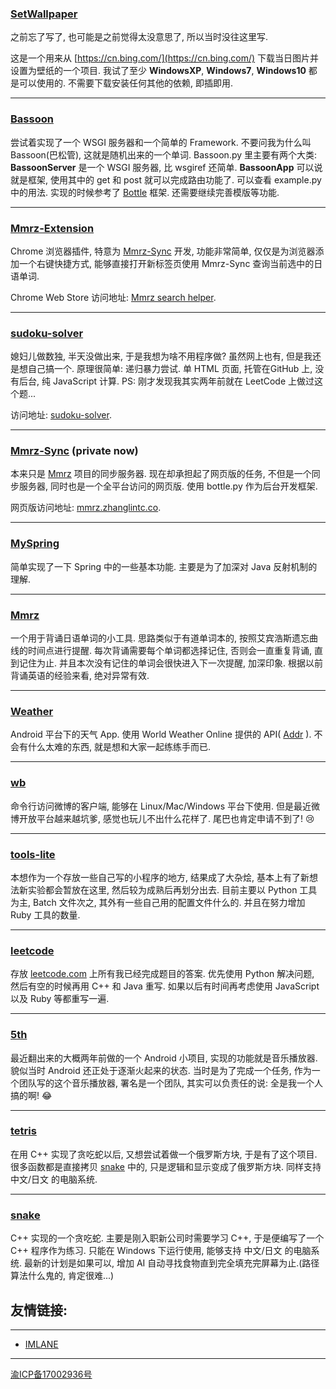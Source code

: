 ### [SetWallpaper](https://github.com/zhanglintc/SetWallpaper)
之前忘了写了, 也可能是之前觉得太没意思了, 所以当时没往这里写.

这是一个用来从 [https://cn.bing.com/](https://cn.bing.com/) 下载当日图片并设置为壁纸的一个项目. 我试了至少 **WindowsXP**, **Windows7**, **Windows10** 都是可以使用的. 不需要下载安装任何其他的依赖, 即插即用.

-----

### [Bassoon](https://github.com/zhanglintc/Bassoon)
尝试着实现了一个 WSGI 服务器和一个简单的 Framework. 不要问我为什么叫 Bassoon(巴松管), 这就是随机出来的一个单词. Bassoon.py 里主要有两个大类: **BassoonServer** 是一个 WSGI 服务器, 比 wsgiref 还简单. **BassoonApp** 可以说就是框架, 使用其中的 get 和 post 就可以完成路由功能了. 可以查看 example.py 中的用法. 实现的时候参考了 [Bottle](https://bottlepy.org/) 框架. 还需要继续完善模版等功能.

-----

### [Mmrz-Extension](https://github.com/zhanglintc/Mmrz-Extension)
Chrome 浏览器插件, 特意为 [Mmrz-Sync](https://github.com/zhanglintc/Mmrz-Sync) 开发, 功能非常简单, 仅仅是为浏览器添加一个右键快捷方式, 能够直接打开新标签页使用 Mmrz-Sync 查询当前选中的日语单词.

Chrome Web Store 访问地址: [Mmrz search helper](https://chrome.google.com/webstore/detail/mmrz-search-helper/oeeiknpedgobffmdmgpeloongnaklphl).

-----

### [sudoku-solver](https://github.com/zhanglintc/sudoku-solver)
媳妇儿做数独, 半天没做出来, 于是我想为啥不用程序做? 虽然网上也有, 但是我还是想自己搞一个. 原理很简单: 递归暴力尝试. 单 HTML 页面, 托管在GitHub 上, 没有后台, 纯 JavaScript 计算. PS: 刚才发现我其实两年前就在 LeetCode 上做过这个题...

访问地址: [sudoku-solver](http://zhanglintc.co/sudoku-solver).

-----

### [Mmrz-Sync](https://github.com/zhanglintc/Mmrz-Sync) (private now)
本来只是 [Mmrz](https://github.com/zhanglintc/Mmrz) 项目的同步服务器. 现在却承担起了网页版的任务, 不但是一个同步服务器, 同时也是一个全平台访问的网页版. 使用 bottle.py 作为后台开发框架.

网页版访问地址: [mmrz.zhanglintc.co](https://mmrz.zhanglintc.co).

-----

### [MySpring](https://github.com/zhanglintc/MySpring)
简单实现了一下 Spring 中的一些基本功能. 主要是为了加深对 Java 反射机制的理解.

-----

### [Mmrz](https://github.com/zhanglintc/Mmrz)
一个用于背诵日语单词的小工具. 思路类似于有道单词本的, 按照艾宾浩斯遗忘曲线的时间点进行提醒. 每次背诵需要每个单词都选择记住, 否则会一直重复背诵, 直到记住为止. 并且本次没有记住的单词会很快进入下一次提醒, 加深印象. 根据以前背诵英语的经验来看, 绝对异常有效.

-----

### [Weather](https://github.com/zhanglintc/weather)
Android 平台下的天气 App. 使用 World Weather Online 提供的 API( [Addr](http://www.worldweatheronline.com) ). 不会有什么太难的东西, 就是想和大家一起练练手而已.

-----

### [wb](https://github.com/zhanglintc/wb)
命令行访问微博的客户端, 能够在 Linux/Mac/Windows 平台下使用. 但是最近微博开放平台越来越坑爹, 感觉也玩儿不出什么花样了. 尾巴也肯定申请不到了! :cry:

-----

### [tools-lite](https://github.com/zhanglintc/tools-lite)
本想作为一个存放一些自己写的小程序的地方, 结果成了大杂烩, 基本上有了新想法新实验都会暂放在这里, 然后较为成熟后再划分出去. 目前主要以 Python 工具为主, Batch 文件次之, 其外有一些自己用的配置文件什么的. 并且在努力增加 Ruby 工具的数量.

-----

### [leetcode](https://github.com/zhanglintc/leetcode)
存放 [leetcode.com](http://leetcode.com) 上所有我已经完成题目的答案. 优先使用 Python 解决问题, 然后有空的时候再用 C++ 和 Java 重写. 如果以后有时间再考虑使用 JavaScript 以及 Ruby 等都重写一遍.

-----

### [5th](https://github.com/zhanglintc/5th)
最近翻出来的大概两年前做的一个 Android 小项目, 实现的功能就是音乐播放器. 貌似当时 Android 还正处于逐渐火起来的状态. 当时是为了完成一个任务, 作为一个团队写的这个音乐播放器, 署名是一个团队, 其实可以负责任的说: 全是我一个人搞的啊! :joy:

-----

### [tetris](https://github.com/zhanglintc/tetris)
在用 C++ 实现了贪吃蛇以后, 又想尝试着做一个俄罗斯方块, 于是有了这个项目. 很多函数都是直接拷贝 [snake](https://github.com/zhanglintc/snake) 中的, 只是逻辑和显示变成了俄罗斯方块. 同样支持 中文/日文 的电脑系统.

-----

### [snake](https://github.com/zhanglintc/snake)
C++ 实现的一个贪吃蛇. 主要是刚入职新公司时需要学习 C++, 于是便编写了一个 C++ 程序作为练习. 只能在 Windows 下运行使用, 能够支持 中文/日文 的电脑系统. 最新的计划是如果可以, 增加 AI 自动寻找食物直到完全填充完屏幕为止.(路径算法什么鬼的, 肯定很难...)

## 友情链接:

-----

- [IMLANE](http://imlane.zhanglintc.co)

-----

[渝ICP备17002936号](http://www.beian.miit.gov.cn/)
